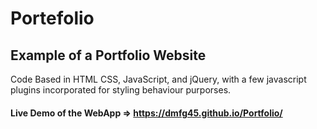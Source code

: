 # Portefolio

## Example of a Portfolio Website
Code Based in HTML CSS, JavaScript, and jQuery, with a few javascript plugins incorporated for styling behaviour purporses.

#### Live Demo of the WebApp => https://dmfg45.github.io/Portfolio/
